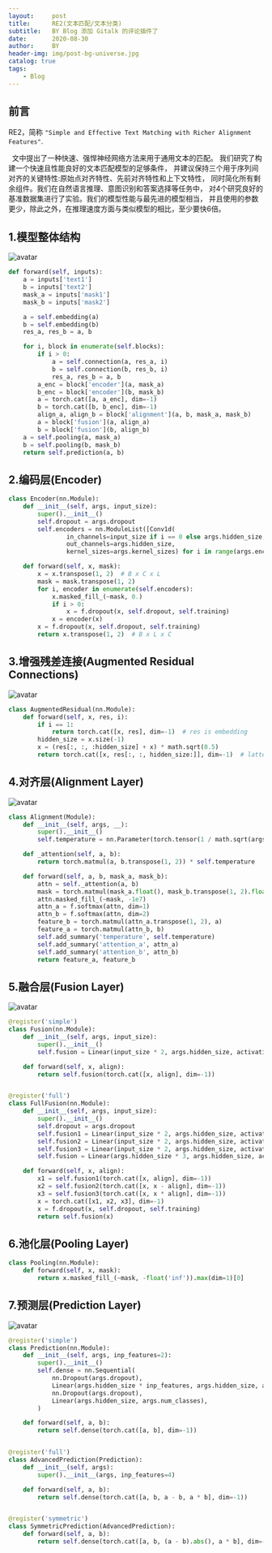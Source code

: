 ```yaml
---
layout:     post
title:      RE2(文本匹配/文本分类)
subtitle:   BY Blog 添加 Gitalk 的评论插件了
date:       2020-08-30
author:     BY
header-img: img/post-bg-universe.jpg
catalog: true
tags:
    - Blog
---
```


## 前言
RE2，简称 `"Simple and Effective Text Matching with Richer Alignment Features"`.

 文中提出了一种快速、强悍神经网络方法来用于通用文本的匹配。
我们研究了构建一个快速且性能良好的文本匹配模型的足够条件，
并建议保持三个用于序列间对齐的关键特性:原始点对齐特性、先前对齐特性和上下文特性，
同时简化所有剩余组件。我们在自然语言推理、意图识别和答案选择等任务中，
对4个研究良好的基准数据集进行了实验。我们的模型性能与最先进的模型相当，
并且使用的参数更少，除此之外，在推理速度方面与类似模型的相比，至少要快6倍。


## 1.模型整体结构

![avatar](https://raw.githubusercontent.com/LoveNingBo/LoveNingBo.github.io/master/pictures/RE2/RE2_1.png)

```python 
def forward(self, inputs):
    a = inputs['text1']
    b = inputs['text2']
    mask_a = inputs['mask1']
    mask_b = inputs['mask2']

    a = self.embedding(a)
    b = self.embedding(b)
    res_a, res_b = a, b

    for i, block in enumerate(self.blocks):
        if i > 0:
            a = self.connection(a, res_a, i)
            b = self.connection(b, res_b, i)
            res_a, res_b = a, b
        a_enc = block['encoder'](a, mask_a)
        b_enc = block['encoder'](b, mask_b)
        a = torch.cat([a, a_enc], dim=-1)
        b = torch.cat([b, b_enc], dim=-1)
        align_a, align_b = block['alignment'](a, b, mask_a, mask_b)
        a = block['fusion'](a, align_a)
        b = block['fusion'](b, align_b)
    a = self.pooling(a, mask_a)
    b = self.pooling(b, mask_b)
    return self.prediction(a, b)
```

## 2.编码层(Encoder)

```python
class Encoder(nn.Module):
    def __init__(self, args, input_size):
        super().__init__()
        self.dropout = args.dropout
        self.encoders = nn.ModuleList([Conv1d(
                in_channels=input_size if i == 0 else args.hidden_size,
                out_channels=args.hidden_size,
                kernel_sizes=args.kernel_sizes) for i in range(args.enc_layers)])

    def forward(self, x, mask):
        x = x.transpose(1, 2)  # B x C x L
        mask = mask.transpose(1, 2)
        for i, encoder in enumerate(self.encoders):
            x.masked_fill_(~mask, 0.)
            if i > 0:
                x = f.dropout(x, self.dropout, self.training)
            x = encoder(x)
        x = f.dropout(x, self.dropout, self.training)
        return x.transpose(1, 2)  # B x L x C
```

## 3.增强残差连接(Augmented Residual Connections)

![avatar](https://raw.githubusercontent.com/LoveNingBo/LoveNingBo.github.io/master/pictures/RE2/RE2_2.png)

```python
class AugmentedResidual(nn.Module):
    def forward(self, x, res, i):
        if i == 1:
            return torch.cat([x, res], dim=-1)  # res is embedding
        hidden_size = x.size(-1)
        x = (res[:, :, :hidden_size] + x) * math.sqrt(0.5)
        return torch.cat([x, res[:, :, hidden_size:]], dim=-1)  # latter half of res is embedding

```

## 4.对齐层(Alignment Layer)

![avatar](https://raw.githubusercontent.com/LoveNingBo/LoveNingBo.github.io/master/pictures/RE2/RE2_3.png)

```python
class Alignment(Module):
    def __init__(self, args, __):
        super().__init__()
        self.temperature = nn.Parameter(torch.tensor(1 / math.sqrt(args.hidden_size)))

    def _attention(self, a, b):
        return torch.matmul(a, b.transpose(1, 2)) * self.temperature

    def forward(self, a, b, mask_a, mask_b):
        attn = self._attention(a, b)
        mask = torch.matmul(mask_a.float(), mask_b.transpose(1, 2).float()).byte()
        attn.masked_fill_(~mask, -1e7)
        attn_a = f.softmax(attn, dim=1)
        attn_b = f.softmax(attn, dim=2)
        feature_b = torch.matmul(attn_a.transpose(1, 2), a)
        feature_a = torch.matmul(attn_b, b)
        self.add_summary('temperature', self.temperature)
        self.add_summary('attention_a', attn_a)
        self.add_summary('attention_b', attn_b)
        return feature_a, feature_b
```

## 5.融合层(Fusion Layer)

![avatar](https://raw.githubusercontent.com/LoveNingBo/LoveNingBo.github.io/master/pictures/RE2/RE2_4.png)

```python
@register('simple')
class Fusion(nn.Module):
    def __init__(self, args, input_size):
        super().__init__()
        self.fusion = Linear(input_size * 2, args.hidden_size, activations=True)

    def forward(self, x, align):
        return self.fusion(torch.cat([x, align], dim=-1))


@register('full')
class FullFusion(nn.Module):
    def __init__(self, args, input_size):
        super().__init__()
        self.dropout = args.dropout
        self.fusion1 = Linear(input_size * 2, args.hidden_size, activations=True)
        self.fusion2 = Linear(input_size * 2, args.hidden_size, activations=True)
        self.fusion3 = Linear(input_size * 2, args.hidden_size, activations=True)
        self.fusion = Linear(args.hidden_size * 3, args.hidden_size, activations=True)

    def forward(self, x, align):
        x1 = self.fusion1(torch.cat([x, align], dim=-1))
        x2 = self.fusion2(torch.cat([x, x - align], dim=-1))
        x3 = self.fusion3(torch.cat([x, x * align], dim=-1))
        x = torch.cat([x1, x2, x3], dim=-1)
        x = f.dropout(x, self.dropout, self.training)
        return self.fusion(x)

```

## 6.池化层(Pooling Layer)

```python
class Pooling(nn.Module):
    def forward(self, x, mask):
        return x.masked_fill_(~mask, -float('inf')).max(dim=1)[0]
```

## 7.预测层(Prediction Layer)

![avatar](https://raw.githubusercontent.com/LoveNingBo/LoveNingBo.github.io/master/pictures/RE2/RE2_5.png)

```python
@register('simple')
class Prediction(nn.Module):
    def __init__(self, args, inp_features=2):
        super().__init__()
        self.dense = nn.Sequential(
            nn.Dropout(args.dropout),
            Linear(args.hidden_size * inp_features, args.hidden_size, activations=True),
            nn.Dropout(args.dropout),
            Linear(args.hidden_size, args.num_classes),
        )

    def forward(self, a, b):
        return self.dense(torch.cat([a, b], dim=-1))


@register('full')
class AdvancedPrediction(Prediction):
    def __init__(self, args):
        super().__init__(args, inp_features=4)

    def forward(self, a, b):
        return self.dense(torch.cat([a, b, a - b, a * b], dim=-1))


@register('symmetric')
class SymmetricPrediction(AdvancedPrediction):
    def forward(self, a, b):
        return self.dense(torch.cat([a, b, (a - b).abs(), a * b], dim=-1))
```